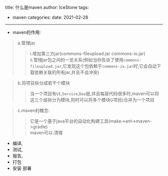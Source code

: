 title: 什么是maven
author: IceStone 
tags: 
  - maven
categories: 
date: 2021-02-28
---
* maven的作用:

>a.管理jar
>>i.增加第三方jar(commons-fileupload.jar commons-io.jar)<br/>
ii.管理jar包之间的一览关系(例如当你告诉了使用`commons-fileupload.jar`,它发现这个包依赖于`commons-io.jar`时,它会自动下载依赖关联的所有jar,并且不会冲突)<br/>

>b.将项目拆分成若干个模块
>>当一个项目有`UI`,`Service`,`Dao`层,并且每层代码很多时,maven可以将这三个层拆分为模块,同时可以将多个模块(/项目)合并为一个项目

>c.maven的概念:
>>它是一个基于java平台的自动化构建工具(make->ant->maven->gradle)<br/>
maven可以:清理
* 编译,
* 测试,
* 报告,
* 打包
* 安装
部署
